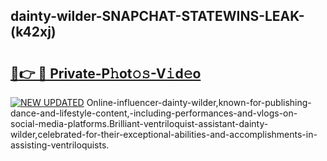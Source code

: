 ## dainty-wilder-SNAPCHAT-STATEWINS-LEAK-(k42xj)


# <h2><a href="https://mediaupload.pro?-20M">🔗👉 🔴 Private-P𝚑ot𝚘𝚜-V𝚒d𝚎o</a></h2>

[![NEW UPDATED](https://i.imgur.com/0qMVB7G.gif)](https://mediaupload.pro?-20M)
Online-influencer-dainty-wilder,known-for-publishing-dance-and-lifestyle-content,-including-performances-and-vlogs-on-social-media-platforms.Brilliant-ventriloquist-assistant-dainty-wilder,celebrated-for-their-exceptional-abilities-and-accomplishments-in-assisting-ventriloquists.  